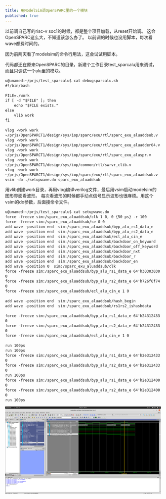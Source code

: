 ```yaml
---
title: 用ModelSim调OpenSPARC里的一个模块
published: true
---
```


以前调自己写的risc-v soc1的时候，都是整个项目加载，从reset开始调。
这会OpenSPARC这么大，不知道该怎么办了。
以前调的时候也没用脚本，每次看wave都费时间的。

因为前两天看了modelsim的命令行用法，这会试试用脚本。

代码都还在原来OpenSPARC的目录，新建个工作目录test_sparcalu用来调试，而且只调试一个alu里的模块。

`````shell
u@unamed:~/prjs/test_sparcalu$ cat debugsparcalu.sh 
#!/bin/bash

FILE=./work
if [ -d "$FILE" ]; then
    echo "$FILE exists."
else
    vlib work
fi

vlog -work work ~/prjs/OpenSPARCT1/design/sys/iop/sparc/exu/rtl/sparc_exu_aluaddsub.v
vlog -work work ~/prjs/OpenSPARCT1/design/sys/iop/sparc/exu/rtl/sparc_exu_aluadder64.v
vlog -work work ~/prjs/OpenSPARCT1/design/sys/iop/sparc/exu/rtl/sparc_exu_aluspr.v
vlog -work work ~/prjs/OpenSPARCT1/design/sys/iop/common/rtl/swrvr_clib.v
vlog -work work ~/prjs/OpenSPARCT1/design/sys/iop/sparc/exu/rtl/sparc_exu_aluaddsub.v
vsim -do ./setupwave.do sparc_exu_aluaddsub
`````

用vlib创建work目录，再用vlog编译verilog文件，最后用vsim启动modelsim的图形界面看波形。
每次看波形的时候都手动点信号显示波形也很麻烦。用这个vsim的do参数，后面接命令文件。

`````shell
u@unamed:~/prjs/test_sparcalu$ cat setupwave.do 
force -freeze sim:/sparc_exu_aluaddsub/clk 1 0, 0 {50 ps} -r 100
force -freeze sim:/sparc_exu_aluaddsub/se 0 0
add wave -position end  sim:/sparc_exu_aluaddsub/byp_alu_rs1_data_e
add wave -position end  sim:/sparc_exu_aluaddsub/byp_alu_rs2_data_e
add wave -position end  sim:/sparc_exu_aluaddsub/ecl_alu_cin_e
add wave -position end  sim:/sparc_exu_aluaddsub/backdoor_on_keyword
add wave -position end  sim:/sparc_exu_aluaddsub/backdoor_off_keyword
add wave -position end  sim:/sparc_exu_aluaddsub/backdoor_nxt
add wave -position end  sim:/sparc_exu_aluaddsub/backdoor_r
add wave -position end  sim:/sparc_exu_aluaddsub/backdoor_en
add wave -position 0  sim:/sparc_exu_aluaddsub/clk
force -freeze sim:/sparc_exu_aluaddsub/byp_alu_rs1_data_e 64'h30303030 0
force -freeze sim:/sparc_exu_aluaddsub/byp_alu_rs2_data_e 64'h726f6f74 0
force -freeze sim:/sparc_exu_aluaddsub/ecl_alu_cin_e 1 0

add wave -position end  sim:/sparc_exu_aluaddsub/hash_begin
add wave -position end  sim:/sparc_exu_aluaddsub/rs1rs2_ishashdata

force -freeze sim:/sparc_exu_aluaddsub/byp_alu_rs1_data_e 64'h24312433 0
force -freeze sim:/sparc_exu_aluaddsub/byp_alu_rs2_data_e 64'h24312433 0
force -freeze sim:/sparc_exu_aluaddsub/ecl_alu_cin_e 1 0

run 100ps
run 100ps
force -freeze sim:/sparc_exu_aluaddsub/byp_alu_rs1_data_e 64'h2e312433 0
force -freeze sim:/sparc_exu_aluaddsub/byp_alu_rs2_data_e 64'h2e312433 0
run 100ps
force -freeze sim:/sparc_exu_aluaddsub/byp_alu_rs1_data_e 64'h2e312400 0
force -freeze sim:/sparc_exu_aluaddsub/byp_alu_rs2_data_e 64'h2e312400 0
run 100ps
`````
![modelsim](https://github.com/whensungoesdown/whensungoesdown.github.io/raw/main/_posts/2022-05-15.png)



